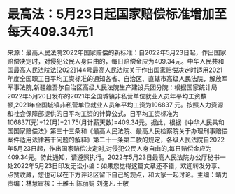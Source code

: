 # 最高法：5月23日起国家赔偿标准增加至每天409.34元1

来源：最高人民法院2022年国家赔偿的新标准：自2022年5月23日起，作出国家赔偿决定时，对侵犯公民人身自由的，每日赔偿金应为409.34元。中华人民共和国最高人民法院法[2022]144号最高人民法院关于作出国家赔偿决定时适用2021年度全国职工日平均工资标准的通知各省、自治区、直辖市高级人民法院，解放军军事法院,新疆维吾尔自治区高级人民法院生产建设兵团分院：根据国家统计局2022年5月20日发布的2021年全国城镇非私营单位就业人员年平均工资数额,2021年全国城镇非私营单位就业人员年平均工资为106837 元。按照人力资源和社会保障部提供的日平均工资的计算公式，日平均工资标准为 106837(元)÷12(月)÷21.75(月计薪天数)=409.34元。据此，根据《中华人民共和国国家赔偿法》第三十三条和《最高人民法院、最高人民检察院关于办理刑事赔偿案件适用法律若干问题的解释》第二十一条第二款的规定，各级人民法院自2022年5月23日起，作出国家赔偿决定时,对侵犯公民人身自由的,每日赔偿金应为409.34元。特此通知，请遵照执行。2022年5月23日最高人民法院办公厅秘书一处2022年5月23日印发无讼小编：如果您觉得这篇文章还不错，欢迎转发分享、点赞收藏，您也可以在下方评论区留下自己的观点，和大家一起讨论。主编：靖力责编：林慧审核：王雅玉 陈丽娟 刘逸凡 王敬

